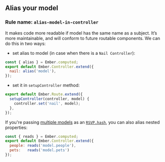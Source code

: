 ## Alias your model

### Rule name: `alias-model-in-controller`

It makes code more readable if model has the same name as a subject. It’s more maintainable, and will conform to future  routable components. We can do this in two ways:

- set alias to model (in case when there is a `Nail Controller`):
```javascript
const { alias } = Ember.computed;
export default Ember.Controller.extend({
  nail: alias('model'),
});
```

- set it in `setupController` method:
```javascript
export default Ember.Route.extend({
  setupController(controller, model) {
    controller.set('nail', model);
  },
});
```

If you're passing
[multiple models](https://guides.emberjs.com/v2.13.0/routing/specifying-a-routes-model/#toc_multiple-models) as an
[`RSVP.hash`](https://emberjs.com/api/classes/RSVP.html#method_hash),
you can also alias nested properties:

```javascript
const { reads } = Ember.computed;
export default Ember.Controller.extend({
  people: reads('model.people'),
  pets:   reads('model.pets')
});
```
